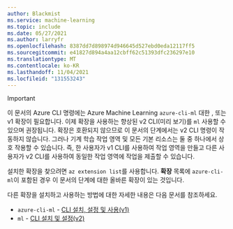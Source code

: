 ```yaml
---
author: Blackmist
ms.service: machine-learning
ms.topic: include
ms.date: 05/27/2021
ms.author: larryfr
ms.openlocfilehash: 8387dd7d898974d946645d527ebd0eda12117ff5
ms.sourcegitcommit: e41827d894a4aa12cbff62c51393dfc236297e10
ms.translationtype: MT
ms.contentlocale: ko-KR
ms.lasthandoff: 11/04/2021
ms.locfileid: "131553243"
---
```

> [!IMPORTANT]
> 이 문서의 Azure CLI 명령에는  Azure Machine Learning `azure-cli-ml` 대한 , 또는 v1 확장이 필요합니다. 이제 확장을 사용하는 향상된 v2 CLI(미리 보기)를 `ml` 사용할 수 있으며 권장됩니다. 확장은 호환되지 않으므로 이 문서의 단계에서는 v2 CLI 명령이 작동하지 않습니다. 그러나 기계 학습 작업 영역 및 모든 기본 리소스는 둘 중 하나에서 상호 작용할 수 있습니다. 즉, 한 사용자가 v1 CLI를 사용하여 작업 영역을 만들고 다른 사용자가 v2 CLI를 사용하여 동일한 작업 영역에 작업을 제출할 수 있습니다.
>
> 설치한 확장을 찾으려면 `az extension list`를 사용합니다. __확장__ 목록에 `azure-cli-ml`이 포함된 경우 이 문서의 단계에 대한 올바른 확장이 있는 것입니다.
>
> 다른 확장을 설치하고 사용하는 방법에 대한 자세한 내용은 다음 문서를 참조하세요.
> 
> * `azure-cli-ml` - [CLI 설치, 설정 및 사용(v1)](../articles/machine-learning/reference-azure-machine-learning-cli.md)
> * `ml` - [CLI 설치 및 설정(v2)](../articles/machine-learning/how-to-configure-cli.md)
